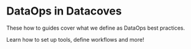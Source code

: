 # DataOps in Datacoves

These how to guides cover what we define as DataOps best practices.

Learn how to set up tools, define workflows and more!
